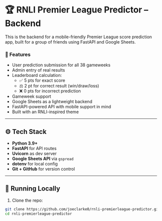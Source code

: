 # 🏆 RNLI Premier League Predictor – Backend

This is the backend for a mobile-friendly Premier League score prediction app, built for a group of friends using FastAPI and Google Sheets.

### 🔧 Features

- User prediction submission for all 38 gameweeks
- Admin entry of real results
- Leaderboard calculation:
  - ✅ 5 pts for exact score
  - ⚖️ 2 pt for correct result (win/draw/loss)
  - ❌ 0 pts for incorrect prediction
- Gameweek support
- Google Sheets as a lightweight backend
- FastAPI-powered API with mobile support in mind
- Built with an RNLI-inspired theme

---

## ⚙️ Tech Stack

- **Python 3.9+**
- **FastAPI** for API routes
- **Uvicorn** as dev server
- **Google Sheets API** via `gspread`
- **dotenv** for local config
- **Git + GitHub** for version control

---

## 🚀 Running Locally

1. Clone the repo:

```bash
git clone https://github.com/joeclarke0/rnli-premierleague-predictor.git
cd rnli-premierleague-predictor
